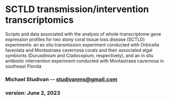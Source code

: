 # SCTLD transmission/intervention transcriptomics

Scripts and data associated with the analysis of whole-transcriptome gene expression profiles for two stony coral tissue loss disease (SCTLD) experiments: an ex situ transmission experiment conducted with Orbicella faveolata and Montastraea cavernosa corals and their associated algal symbionts (Durusdinium and Cladocopium, respectively), and an in situ antibiotic intervention experiment conducted with Montastraea cavernosa in southeast Florida

### Michael Studivan -- <studivanms@gmail.com>
### version: June 2, 2023
